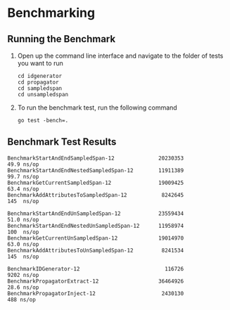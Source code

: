 # Benchmarking

## Running the Benchmark

1. Open up the command line interface and navigate to the folder of tests you want to run
   ```
   cd idgenerator
   cd propagator
   cd sampledspan
   cd unsampledspan
   ```

2. To run the benchmark test, run the following command
   ```
   go test -bench=.
   ```

## Benchmark Test Results
```
BenchmarkStartAndEndSampledSpan-12              20230353                49.9 ns/op
BenchmarkStartAndEndNestedSampledSpan-12        11911389                99.7 ns/op
BenchmarkGetCurrentSampledSpan-12               19009425                63.4 ns/op
BenchmarkAddAttributesToSampledSpan-12           8242645                145  ns/op

BenchmarkStartAndEndUnSampledSpan-12            23559434                51.0 ns/op
BenchmarkStartAndEndNestedUnSampledSpan-12      11958974                100  ns/op
BenchmarkGetCurrentUnSampledSpan-12             19014970                63.0 ns/op
BenchmarkAddAttributesToUnSampledSpan-12         8241534                145  ns/op

BenchmarkIDGenerator-12                           116726                9202 ns/op
BenchmarkPropagatorExtract-12                   36464926                28.6 ns/op
BenchmarkPropagatorInject-12                     2430130                 488 ns/op
```
